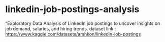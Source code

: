 # linkedin-job-postings-analysis
“Exploratory Data Analysis of LinkedIn job postings to uncover insights on job demand, salaries, and hiring trends.
dataset link : https://www.kaggle.com/datasets/arshkon/linkedin-job-postings 
